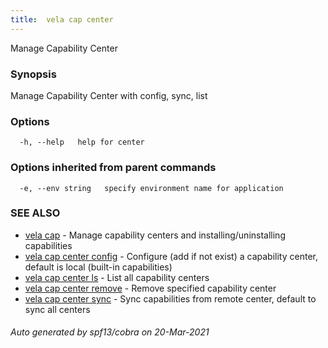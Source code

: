 ```yaml
---
title:  vela cap center
---
```


Manage Capability Center

### Synopsis

Manage Capability Center with config, sync, list

### Options

```
  -h, --help   help for center
```

### Options inherited from parent commands

```
  -e, --env string   specify environment name for application
```

### SEE ALSO

* [vela cap](vela_cap)	 - Manage capability centers and installing/uninstalling capabilities
* [vela cap center config](vela_cap_center_config)	 - Configure (add if not exist) a capability center, default is local (built-in capabilities)
* [vela cap center ls](vela_cap_center_ls)	 - List all capability centers
* [vela cap center remove](vela_cap_center_remove)	 - Remove specified capability center
* [vela cap center sync](vela_cap_center_sync)	 - Sync capabilities from remote center, default to sync all centers

###### Auto generated by spf13/cobra on 20-Mar-2021
